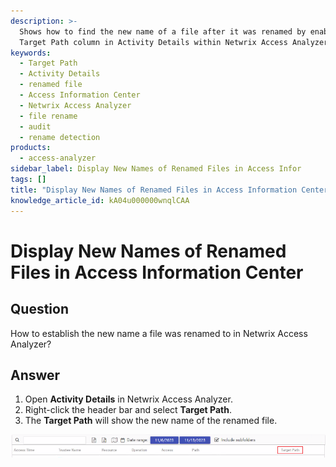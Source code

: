 ```yaml
---
description: >-
  Shows how to find the new name of a file after it was renamed by enabling the
  Target Path column in Activity Details within Netwrix Access Analyzer.
keywords:
  - Target Path
  - Activity Details
  - renamed file
  - Access Information Center
  - Netwrix Access Analyzer
  - file rename
  - audit
  - rename detection
products:
  - access-analyzer
sidebar_label: Display New Names of Renamed Files in Access Infor
tags: []
title: "Display New Names of Renamed Files in Access Information Center"
knowledge_article_id: kA04u000000wnqlCAA
---
```


# Display New Names of Renamed Files in Access Information Center

## Question

How to establish the new name a file was renamed to in Netwrix Access Analyzer?

## Answer

1. Open **Activity Details** in Netwrix Access Analyzer.
2. Right-click the header bar and select **Target Path**.
3. The **Target Path** will show the new name of the renamed file.

![Activity Details showing Target Path](images/ka04u000000wwHf_0EM4u000008pesA.png)
